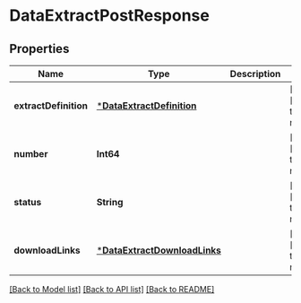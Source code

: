 # DataExtractPostResponse


## Properties
Name | Type | Description | Notes
------------ | ------------- | ------------- | -------------
**extractDefinition** | [***DataExtractDefinition**](DataExtractDefinition.md) |  | [optional] [default to nothing]
**number** | **Int64** |  | [optional] [default to nothing]
**status** | **String** |  | [optional] [default to nothing]
**downloadLinks** | [***DataExtractDownloadLinks**](DataExtractDownloadLinks.md) |  | [optional] [default to nothing]


[[Back to Model list]](../README.md#models) [[Back to API list]](../README.md#api-endpoints) [[Back to README]](../README.md)


